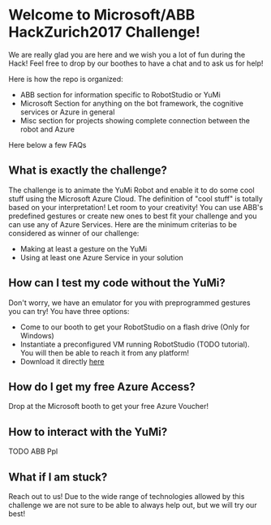 

# Welcome to Microsoft/ABB HackZurich2017 Challenge!

We are really glad you are here and we wish you a lot of fun during the Hack! Feel free to drop by our boothes to have a chat and to ask us for help!

Here is how the repo is organized:
* ABB section for information specific to RobotStudio or YuMi
* Microsoft Section for anything on the bot framework, the cognitive services or Azure in general
* Misc section for projects showing complete connection between the robot and Azure

Here below a few FAQs

## What is exactly the challenge?
The challenge is to animate the YuMi Robot and enable it to do some cool stuff using the Microsoft Azure Cloud. The definition of "cool stuff" is totally based on your interpretation! Let room to your creativity!
You can use ABB's predefined gestures or create new ones to best fit your challenge and you can use any of Azure Services.
Here are the minimum criterias to be considered as winner of our challenge:
* Making at least a gesture on the YuMi
* Using at least one Azure Service in your solution

## How can I test my code without the YuMi?
Don't worry, we have an emulator for you with preprogrammed gestures you can try! You have three options:
* Come to our booth to get your RobotStudio on a flash drive (Only for Windows)
* Instantiate a preconfigured VM running RobotStudio (TODO tutorial). You will then be able to reach it from any platform!
* Download it directly [here](http://new.abb.com/products/robotics/robotstudio/downloads) 

## How do I get my free Azure Access?
Drop at the Microsoft booth to get your free Azure Voucher!

## How to interact with the YuMi?
TODO ABB Ppl

## What if I am stuck?
Reach out to us! Due to the wide range of technologies allowed by this challenge we are not sure to be able to always help out, but we will try our best!


